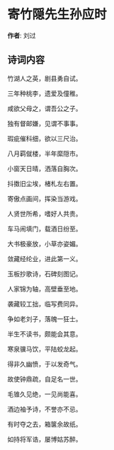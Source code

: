# 寄竹隠先生孙应时

**作者**: 刘过

## 诗词内容

竹湖人之英，剧县勇自试。

三年种桃李，遗爱及僮稚。

咸欲父母之，谓吾公之子。

独有督邮嫌，见谓不事事。

瑕疵催科细，欲以三尺治。

八月羁僦楼，半年縻隠市。

小窗天日晴，洒落自胸次。

抖擞旧尘埃，楮札左右置。

寄傲点画间，挥染当游戏。

人贤世所希，嗜好人共贵。

车马闹填门，载酒日纷至。

大书极豪放，小草亦姿媚。

敛藏经纶业，进此第一义。

玉板抄歌诗，石碑刻图记。

人家锦为轴，高壁垂至地。

袭藏较工拙，临写费同异。

争如老刘子，落魄一狂士。

半生不读书，颇能会其意。

寒泉骥马饮，平陆蛟龙起。

得非久幽愤，于以发奇气。

故使钟鼎疏，自足名一世。

毛锥久见绝，一见尚能喜。

酒边袖予诗，不誉亦不忌。

有时夺之去，箱箧余故纸。

如持将军诰，屡博姑苏醉。

